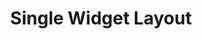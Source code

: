 ---
title: Single Widget Layout
description: Align and position individual widgets
weight: 9
lastmod: 2019-07-13T10:13:30-04:00
draft: false
emoji: 🐦
vimeo: 336025618
---